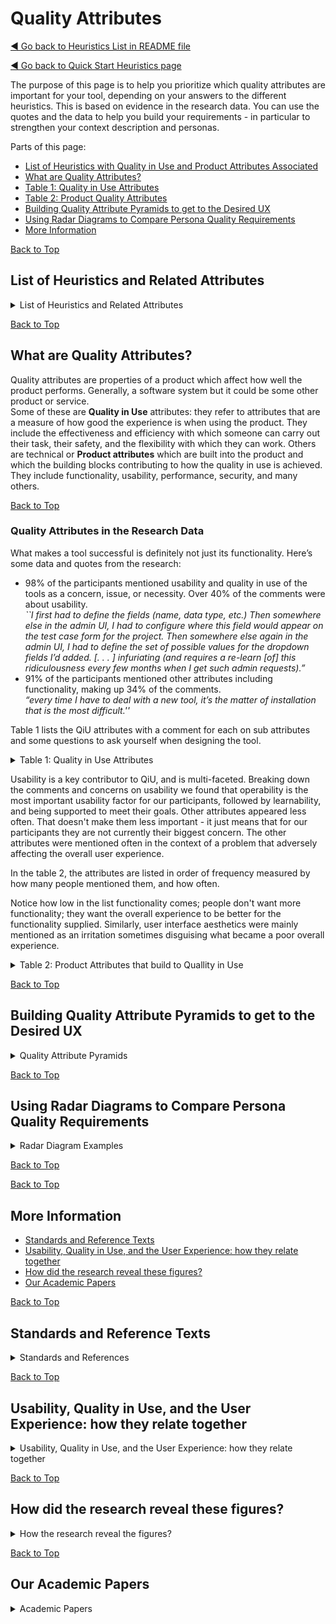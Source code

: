<a name="TopofPage"></a>
# Quality Attributes
[◄ Go back to Heuristics List in README file](README.md)

[◄ Go back to Quick Start Heuristics page](Heuristics-fast-path.md)

The purpose of this page is to help you prioritize which quality attributes are important for your tool, depending on your answers to the different heuristics. This is based on evidence in the research data. You can use the quotes and the data to help you build your requirements - in particular to strengthen your context description and personas.

Parts of this page:
- [List of Heuristics with Quality in Use and Product Attributes Associated](#List1)
- [What are Quality Attributes?](#WhatareQA1)   
- [Table 1: Quality in Use Attributes](#table1)   
- [Table 2: Product Quality Attributes](#table2)   
- [Building Quality Attribute Pyramids to get to the Desired UX](#pyramid1)
- [Using Radar Diagrams to Compare Persona Quality Requirements](#radar1)
- [More Information](#More) 

<a name="List1"></a>    [Back to Top](#TopofPage)

## List of Heuristics and Related Attributes 

<details close>
<summary>List of Heuristics and Related Attributes</summary>

| Heuristic | [Quality in Use](#table1) | [Product Quality Attributes](#table2) |
|-------------|-----------------------|----------------------------------------------------|
|H01. [Why do we need this tool?](H01-why-do-we-need-this-tool.md)| Freedom from Risk | User goals, Appropriateness|
|H02. [Who will use or be affected by the tool?](H02-Who-will-use-or-be-affected-by-this-tool.md)|Satisfaction|User goals, Appropriateness|
|H03. [What previous experiences do people bring to the tool?](H03-What-previous-experiences-do-people-bring-to-the-tool.md)|Effectiveness, Satisfaction| Learnability, Appropriateness, User error protection, Recognizability|
|H04. [What communication needs or preferences do those people have?](H04-What-communication-needs-or-preferences-do-those-people-have.md)|Effectiveness, Satisfaction, Flexibility | Learnability, Accessibility, Recognizability |
|H05. [Is this person's learning goal "tool mastery" or "task completion"?](H05-personal-learning-goal-mastery-or-task-based.md)|Effectiveness, Flexibility | Learnability, User error protection |
|H06. [What learning preferences do those people have?](H06-What-learning-preferences-do-those-people-have.md)|Effectiveness, Flexibility | Learnability, User error protection, Recognizability |
|H07. [Where will the tool be used?](H07-Where-will-the-tool-be-used.md)|Context coverage| Operability |
|H08. [What workflows will the tool be part of?](H08-What-workflows-will-the-tool-be-part-of.md)|Effectiveness, Context coverage|  Operability, User goals, , Appropriateness, Maintainability, Functionality, Security, Compatibility, Recognizability |
|H09. [What risks are associated with those workflows?](H09-What-risks-are-associated-with-those-workflows.md)|Freedom from Risk,  Context coverage| Operability, Appropriateness, Performance, Maintainability, Reliability, Scalability|
|H10. [What autonomy of work styles is allowed in those workflows and teams?](H10-What-autonomy-of-work-styles.md)|Context coverage and Flexibility, Satisfaction |Operability,  Accessibility, Maintainability, Security|
|H11. [When will the tool be used?](H11-When-will-the-tool-be-used.md)|Efficiency, Context coverage | Operability, Accessibility, Appropriateness, Performance, Maintainability, Compatibility, Reliability, Recognizability|
|H12. [How long will the tool be used?](H12-How-long-will-the-tool-be-used.md)| Context coverage | Portability|

</details>

<a name="WhatareQA1"></a>    [Back to Top](#TopofPage)

## What are Quality Attributes?

Quality attributes are properties of a product which affect how well the product performs. Generally, a software system but it could be some other product or service.  
Some of these are **Quality in Use** attributes: they refer to attributes that are a measure of how good the experience is when using the product. They include the effectiveness and efficiency with which someone can carry out their task, their safety, and the flexibility with which they can work. 
Others are technical or **Product attributes** which are built into the product and which the building blocks contributing to how the quality in use is achieved. They include functionality, usability, performance, security, and many others.  

 <a name="QARD1"></a>   
 
[Back to Top](#TopofPage)


### Quality Attributes in the Research Data

What makes a tool successful is definitely not just its functionality. Here’s some data and quotes from the research:

- 98% of the participants mentioned usability and quality in use of the tools as a concern, issue, or necessity. Over 40% of the comments were about usability. <br> *``I first had to define the fields (name, data type, etc.) Then somewhere else in the admin UI, I had to configure where this field would appear on the test case form for the project. Then somewhere else again in the admin UI, I had to define the set of possible values for the dropdown fields I’d added. [. . . ] infuriating (and requires a re-learn [of] this ridiculousness every few months when I get such admin requests).”*
- 91% of the participants mentioned other attributes including functionality, making up 34% of the comments. <br> *“every time I have to deal with a new tool, it’s the matter of installation that is the most difficult.''*

Table 1 lists the QiU attributes with a comment for each on sub attributes and some questions to ask yourself when designing the tool.

<details close>
<summary>Table 1: Quality in Use Attributes</summary>

<a name="table1"></a>    [Back to Top](#TopofPage) 

**Table 1: Quality in Use Attributes**

|Attribute         | Comment | Which heuristics are affected? |
|:-----------------|:--------|-------------------------------------------|
|Effectiveness     |When someone is carrying out a task, using the testing tool, how well does it support them to carry out the task confidently, so they know they have not made mistakes, and know they are achieving what they want to achieve, accurately and completely?| H03, H04, H05, H06, H08 |
|Efficiency        |When someone is carrying out a task, using the testing tool, how much effort does it take them to carry out the task?                  | H11 |
|Satisfaction      |Satisfaction is measured as a mix of a person's perception of the usefulness of the product, how much they trust it, the pleasure they get from using it, and the level of comfort they have. When you are designing the test tool, questions you might ask yourself include: <br> *When the person is using the software, how satisfied are they that the software contributes usefully to the task?* <br> *Do people trust the software to be producing accurate results?* <br>   *Does using the software give the person any pleasure?* <br>  *Is the person comfortable using the software?*   <br> Think about how you can provide testers with feedback within the tool that gives positive answers to these questions.  | H02, H03, H04, H10 |
|Freedom from risk | The testers and other stakeholders for the tool will face risks - domain, project, product, from the choice of using or not using the tool. This includes economic, health and safety, and environmental risks. Ask yourself, <br> *Will any stakeholder be more protected or less protected from economic damage?* <br>  *Will any stakeholder be more protected or less protected from damage to their health, safety, life?* <br>  *Will the environment (society, natural world, resource usage, sustainability be more protected or less protected by the use of this tool?* <br> Think about how the tool design will help to mitigate risk.|H01, H09 |
|Context coverage <br> and Flexibility |The tool will be used in a range of contexts - It may not be possible to understand all the contexts completely, your stakeholders may not remember to tell you about all the contexts, but we should make some attempt to understand the possibilities. We also need to understand what level of flexibility is needed in those contexts and for the people using the tool. Ask yourself: <br> *Given everything above, have we thought not just what was explicitly told us, but also asked "where else?" "when else?"* <br> *How much can someone adapt the software to be suitable for themselves?* <br> Think about accessibility needs, people adapting the tool to new contexts, people learning and gaining confidence to use the tool in different ways. Conversely you may want to reduce flexibility if the context has domain risks and restrictions. |H04, H05, H06, H07, H08, H09, H10, H11, H12|

</details>

Usability is a key contributor to QiU, and is multi-faceted. Breaking down the comments and concerns on usability we found that operability is the most important usability factor for our participants, followed by learnability, and being supported to meet their goals. 
Other attributes appeared less often. That doesn't make them less important - it just means that for our participants they are not currently their biggest concern.
The other attributes were mentioned often in the context of a problem that adversely affecting the overall user experience. 

In the table 2, the attributes are listed in order of frequency measured by how many people mentioned them, and how often.

Notice how low in the list functionality comes; people don't want more functionality; they want the overall experience to be better for the functionality supplied. 
Similarly, user interface aesthetics were mainly mentioned as an irritation sometimes disguising what became a poor overall experience.


<details close>
<summary>Table 2: Product Attributes that build to Quallity in Use</summary>
<a name="table2"></a>     [Back to Top](#TopofPage) 


**Table 2: Product Attributes that build to Quality in Use**

| Attribute       |  Notes | Which heuristics are affected? |
|:----------------|:------|--------------|
|Usability: Operability     | Operability is about how well the tool supports people to move through their workflows in use, once then have learned how to use the tool. Around half of all usability comments were about operability, in particular about tools being superficially easy to learn, or having an attractive interface, but then not supporting long term use through the activities over time. That could be improved by thinking in particular about how maintainability of the tests and test artefacts is needed. Additionally, some participants reported that security blockers meant that the tool looked like it would be useful, but they had no access to it - security blocked operability: <br> *“Trying to identify who had access, and what access they had [. . . ] I know how to do it (have learned earlier) but I am still not sure which of the local groups give access to what...''* <br> Operability is important for the effectiveness and efficiency of how people work, and is strongly supported by the other quality attributes. Workflow design is key to supporting operability.|H07, H08, H09, H10, H11 |
|Usability: Learnability    | Learnability is about how easy it to learn to use the tool, it is a pre-requisite for the tool being operable; if you cannot learn it, you cannot use it. About a quarter of usability comments were about the learnability of tools. Some workshop participants discussed a trade-off with some tools being harder to learn, but then more useful, and other tools being easy to learn, but then less powerful. Some management level participants talked about there being no time for training courses, and needing to acquire tools that needed minimal learning. We also found people had strong - and widely differing views - about the media, methods, and purposes of learning - these are reflected in the heuristics. <br> *“that I can quickly get to testing without having to waste time learning the tool, or how the tool wants me to do it”*| H03, H05, H06, H04|
|Usability: User Goals      | The tool needs to support people to meet their goals. Just under a third of participants talked about how well - or otherwise - their tools supported them to meet their goals: <br> *“(the best solution I have found) is a combo of (Tool 1) and (Tool 2), but neither does exactly what I want. Very frustrating. [. . . ] I don’t want to load each page manually and record the results in a spreadsheet so I can show change over time.”* |H01, H02, H08 |
|Portability      |	Portability was the most frequently mentioned quality attribute apart from usability; just over a quarter of points made were about the installability, adaptability and  of tools. Installation, set-up problems, uninstalling, and being able to change to a new tool were most mentioned by testers participating the surveys and workshops.<br> *“Getting the hang of it [. . . ]  processes [. . . ] found it was no longer supported . . . Aargh!”* *``For some reason, everybody who develops tools prepare YouTube video[s] about how to use the tool but not how to install it.”*| H12 |
|Maintainability  | Maintainability includes modularity, reusability, analysability, modifiability.  For test tools the design needs to take in account supporting the maintainability of the tests and test artefacts, as well as consideration of the maintainability of the tool itself, and scaleability of the tool use. <br> *“running the tests is quite easy . . . The difficult part is maintaining the tests when it grows massively.”*| H11, H10, H08, H09|
|Security	      | Nearly a quarter of the participants had comments about security, access rights and the ability to get to the tool to use it. Security breaches were not mentioned so much; this is all about the aspect of security that provide tool and data access appropriate to the testers' types and levels of authorization, rather than blocking them. <br>One person referred to being *`stuck in limbo'* because they were unable to get access to the tool they were required to use, and in discussing these results with practitioners that problems has been recognized by others.| H08, H10|
|Compatibility	  | Around a quarter of participants reported concerns and requirements around co-existence and interoperability of the tool with other tools, and in multiple shared environments | H08, H11|
|Performance      |	Just under 10% of comments were about performance of the tool. Performance includes time behaviour, resource utilization and capacity. Resource utilization will be of interest for any stakeholders looking at economic or environment risk.|H09, H11 |
|Functionality    | Functionality - including the completeness, correctness, and appropriateness of the tool for its use - was lower on the list of people’s concerns than other attributes. Just under half of the participants mentioned it, but it wasn't what they talked about most.| H08|
|Reliability	  | About 10% of participants had requirements and concerns around reliability of the tools. Reliability includes the tool's availability, fault tolerance, and recoverability, while the maturity of the tool's software contributes to its reliability.|H09, H11|
|Accessibility   | Accessibility was mentioned by a small number of participants in terms of performing accessibility testing with specialist tools. However, a question not raised was the accessibility of test tools themselves. This was strongly discussed by expert accessibility reviewer. There are legal and moral implications around workplaces - including test teams - being open to a diverse group of people. | H04, H10, H11 |
|User interface aesthetics | The aesthetics of the user interface less mentioned, and then mainly as a source of irritation if a tool <br> *``looked good but didn't meet expectations.''* <br> The aesthetics is important to support the operability and accessibility of the tool, but is not as important as accessibility and support for learnability, operability and workflows.| H04|
| Appropriateness | A very small number of participants talked about tools not always being appropriate - for their planned purpose but in new context, for example. Two correspondents used the word *`magical'* to describe management expectations of automation. <br> *“supports your workflow vs forcing you to change. People [are greater than] process/tools”*|     H01, H02, H03, H08, H09, H11                                   |
|Recognizability | A very small number of participants talked about tools not always being recognizable for what their purpose was - the naming of a tool or sometimes where it was obtainable from sometimes masked the availability of a useful tool. For example, useful tools in private repositories:  <br> *"[the tool] was in a private GitHub repository"*                                     | H03, H04, H06, H08, H11|
|User error protection |Some participants talked about their fears when using the tools - of looking foolish, of losing data, of making mistakes. Protecting users against making mistakes increases their Effectiveness. <br> *“it is scary and I always get stuck. I am delaying the inevitable (frowny face).”* | H03, H05, H06 |

</details>

 <a name="pyramid1"></a>    [Back to Top](#TopofPage)

## Building Quality Attribute Pyramids to get to the Desired UX

<details close>
<summary>Quality Attribute Pyramids</summary>

Once you have a good understanding of *Who* is going to use the tool and *Why*, and their *Context*, you can start to prioritize the quality attributes and identify which technical attributes contribute to the QiU attributes.

For example, if this tool is to be used in a safety critical domain, to manage and report on critical tests, and will be used by people with a range of experiences and skills, you might focus on:
- health and safety as highest priority;
- effectiveness so that people using the tool are able to see they have taken the action they intended;
- built into enhanced operability but deliberately lowered flexibility of workflows;
- learnability supported by a range of learning materials and a training course;
- supported by high levels of reliability and security.

For example, if this tool is to be used in an organization that values a fast time to market, uses agile processes with high team autonomy, you might focus on:
- efficiency of the people using the tool to work at speed;
- flexibility of the workflows to allow teams to tailor workflows to their own needs;
- learnability supported by the tool interface and with a background of easy to access material;
- supported by performance to aid speed;
- supported by maintainability to support change.

In the simple example below, credibility is built on safety and usability. Safety and Usability and built on reliability, security and operability.  Those quality in use and UX attributes and supported by, and support reputation and perosnal relationships.

![Pyramid Diagram Showing that Different Personas Have Different Needs][simplepyramidexample](simplepyramidexample.jpg)

[simplepyramidexample]: simplepyramidexample.jpg

</details>

 <a name="radar1"></a>    [Back to Top](#TopofPage)
 
## Using Radar Diagrams to Compare Persona Quality Requirements

<details close>
<summary>Radar Diagram Examples</summary>

Different personas will have different needs, and different values. The radar diagram shows an example in one project, where the test manager, the automation specialist and a senior stakeholder all had different needs and scored values dofferently when thinking about a particualr tooling requirement. The Test Manager marked trust as a higher concern than the automation specialst, perhaps because the automation specialist understood the tool technically and therefore could trusts its output more. The senior stakeholder was most interested in value for money, while the automation specialist was concerned about flow in their work.

![Radar Diagram Showing that Different Personas Have Different Needs][rotterdamSlide27cropped](rotterdamSlide27cropped.jpg)

[rotterdamSlide27cropped]: rotterdamSlide27cropped.jpg

The different values mean that these personas will also rate the quality in use attributes differently for this tool. The automation specialist scored efficiency and extendability most highly; they want to get into a flow in their work. The senior stakeholder may be interested in compliance, legal, and commercial attributes, so scores those more highly. The Test Manager wants certainy in teh reporting and therefore scored effectiveness higher than efficiency. The right balance of these quality in use atributes needs to be found between the personas' requirements.


![Radar Diagram Showing that Different Personas Have Different Quality in Use Scores][rotterdamSlide28cropped](rotterdamSlide28cropped.jpg)

[rotterdamSlide28cropped]: rotterdamSlide28cropped.jpg

</details>

[Back to Top](#TopofPage)


<a name="More"></a>     [Back to Top](#TopofPage)

## More Information

- [Standards and Reference Texts](#Std1)   
- [Usability, Quality in Use, and the User Experience: how they relate together](#UI-LX1)   
- [How did the research reveal these figures?](#QARD2)
- [Our Academic Papers](#paper1)
  
<a name="Std1"></a>     [Back to Top](#TopofPage)

## Standards and Reference Texts

<details close>
<summary>Standards and References</summary>

[Summary of ISO 20510 from TMAP with links to additional attributes](https://www.tmap.net/wiki/quality-characteristics)

[Summary of the ISO/IEC 25000 series of standards](https://iso25000.com/index.php/en/iso-25000-standards)

[ISO 25019 portal](https://www.iso.org/standard/78177.html)

NB: even as I write this, new standards are being developed, published, and discussed meaning there are several ways of dividing up the quality in use and product quality attributes. 
On this page, I have provided a simplified summary of some of the main quality attributes, plus notes from the research data. 
You can of course go to buy the new standard, [ISO 25019](https://www.iso.org/standard/78177.html) which has different definitions.
Or use this summary from TMAP of the previous version ISO 25010 with their additional definitions for AI and sustainability [Summary of ISO 20510 from TMAP with links to additional attributes](https://www.tmap.net/wiki/quality-characteristics). 

</details>


<a name="UI-LX1"></a>    [Back to Top](#TopofPage)

## Usability, Quality in Use, and the User Experience: how they relate together

<details close>
<summary>Usability, Quality in Use, and the User Experience: how they relate together</summary>

Quality in Use (QiU) and Usability had the most frequent mentions in our data. 
Understanding how the different attributes are building blocks to the overall user experience (UX) helps us to design in a better UX, shown in the flowchart below. 
A good User Interface (UI) is supported by interaction design, and contributes to usability, which also includes designing for the users' efficiency, effectiveness, support to meet their goals in their context. 
Usability is one contributor to quality in use, which also includes flexibility in use and freedom from risk. 
QiU is also supported by all the technical attributes, such as maintainability, performance, security. 
QiU contributes to UX, and design should address trust, credibility, flow through tasks and the usefulness of the product. 
All of this, influenced by past experiences, mantal models and personal circumstances leads to the lived experience, and gives rise to emotions. 

![Flowchart showing the relationship between UI design, usability, quality in use, UX and the lived experience. ][ui-lxflow](UItoLX.jpg)

[ui-lxflow]: UItoLX.jpg

</details>




<a name="QARD2"></a>    [Back to Top](#TopofPage)

## How did the research reveal these figures?

<details close>
<summary>How the research reveal the figures?</summary>

The research to find these figures included several rounds of data collection and analysis, shown in the flowchart below.
Data was collected in interviews, workshops, and surveys with test practitioners. 
The data was analysed using a variety of qualitative and quantitative methods, and re-analysed by a second pair of researchers to check the results matched.
The analysis results were synthesised into a number of outputs, including this repository of heuristics. 
The heuristics have been evaluated in reviews with test, UX and accessibility experts.

![Flowchart showing the research activities to reach the figures in the tables. ][researchflow](r-flow.jpg)

[researchflow]: r-flow.jpg

</details>



<a name="paper1"></a>    [Back to Top](#TopofPage)

## Our Academic Papers
<details close>
<summary>Academic Papers</summary>

Evans, Isabel, Chris Porter, Mark Micallef, and Julian Harty. "Stuck in limbo with magical solutions: The testers’ lived experiences of tools and automation." In Proceedings of the 15th International Joint Conference on Computer Vision, Imaging and Computer Graphics Theory and Applications, vol. 2, pp. 195-202. SCITEPRESS-Science and Technology Publications, 2020.

Evans, Isabel, Chris Porter, and Mark Micallef. "Scared, frustrated and quietly proud: Testers’ lived experience of tools and automation." In Proceedings of the 32nd European Conference on Cognitive Ergonomics, pp. 1-7. 2021.

Evans, Isabel, Chris Porter, Mark Micallef, and Julian Harty. "Test Tools: an illusion of usability?" In 2020 IEEE International Conference on Software Testing, Verification and Validation Workshops (ICSTW), pp. 392-397. IEEE, 2020.

Evans, Isabel, Chris Porter, and Mark Micallef. "Breaking Tesster Stereotypes: who is testing and why it matters" In BCS HCI 2024 (in press)

Evans, Isabel, Chris Porter, and Mark Micallef. "How do we communicate Heurisitcs?" In CHIRA 2024 (accepted)

</details>



